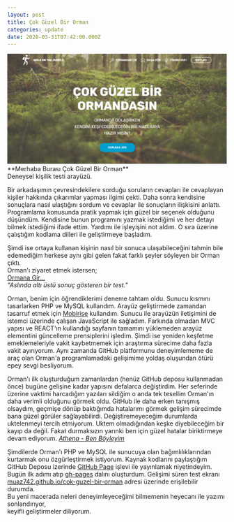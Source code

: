 ```yaml
---
layout: post
title: Çok Güzel Bir Orman
categories: update
date: 2020-03-31T07:42:00.000Z
---
```

<img src="/images/fulls/2020-03-31-Orman.png" class="fit image">
**Merhaba Burası Çok Güzel Bir Orman**<br>
Deneysel kişilik testi arayüzü. 

Bir arkadaşımın çevresindekilere sorduğu soruların cevapları ile cevaplayan kişiler hakkında çıkarımlar yapması ilgimi çekti. Daha sonra kendisine sonuçlara nasıl ulaştığını sordum ve cevaplar ile sonuçların ilişkisini anlattı. Programlama konusunda pratik yapmak için güzel bir seçenek olduğunu düşündüm. Kendisine bunun programını yazmak istediğimi ve her detayı bilmek istediğimi ifade ettim. Yardımı ile işleyişini not aldım. O sıra üzerine çalıştığım kodlama dilleri ile geliştirmeye başladım.

Şimdi ise ortaya kullanan kişinin nasıl bir sonuca ulaşabileceğini tahmin bile edemediğim herkese aynı gibi gelen fakat farklı şeyler söyleyen bir Orman çıktı.<br>
Orman'ı ziyaret etmek istersen;<br>
<a href="http://orman.muaz712.com" target="_blank">Ormana Gir...</a><br>
*"Aslında altı üstü sonuç gösteren bir test."*

Orman, benim için öğrendiklerimi deneme tahtam oldu. Sunucu kısmını tasarlarken PHP ve MySQL kullandım. Arayüz geliştirmede zamandan tasarruf etmek için [Mobirise](https://mobirise.com) kullandım. Sunucu ile arayüzün iletişimini de istemci üzerinde çalışan JavaScript ile sağladım. Farkında olmadan MVC yapısı ve REACT'ın kullandığı sayfanın tamamını yüklemeden arayüz elementini güncelleme prensiplerini işledim. Şimdi ise yeniden keşfetme emeklemeleriyle vakit kaybetmemek için araştırma sürecime daha fazla vakit ayırıyorum. Aynı zamanda GitHub platformunu deneyimlememe de araç olan Orman'a programlamadaki gelişimime yoldaş oluşundan ötürü epey sevgi besliyorum.

Orman'ı ilk oluşturduğum zamanlardan (henüz GitHub deposu kullanmadan önce) bugüne gelişine kadar yapısını defalarca değiştirdim. Her seferinde üzerine vaktimi harcadığım yazıları sildiğim o anda tek tesellim Orman'ın daha verimli olduğunu görmek oldu. GitHub ile daha erken tanışmış olsaydım, geçmişe dönüp baktığımda hatalarımı görmek gelişim sürecimde bana güzel görüler sağlayabilirdi. Değiştiremeyeceğim durumlarda uktelenmeyi tercih etmiyorum. Uktem olmadığından keşke diyebileceğim bir kayıp da değil. Fakat durmaksızın yarınki ben için güzel hatalar biriktirmeye devam ediyorum. *[Athena - Ben Böyleyim](https://www.youtube.com/watch?v=OLY2i_DD6tI)*

Şimdilerde Orman'ı PHP ve MySQL ile sunucuya olan bağımlılıklarından kurtarmak onu özgürleştirmek istiyorum. Kaynak kodlarını paylaştığım GitHub Deposu izerinde [GitHub Page](https://pages.github.com) işlevi ile yayınlamak niyetindeyim. Bugün ilk adımı atıp [gh-pages](https://github.com/muaz742/cok-guzel-bir-orman/tree/gh-pages) dalını oluşturdum. Gelişimi süren test ekranı [muaz742.github.io/cok-guzel-bir-orman](https://muaz742.github.io/cok-guzel-bir-orman) adresi üzerinde erişilebilir durumda. <br>
Bu yeni macerada neleri deneyimleyeceğimi bilmemenin heyecanı ile yazımı sonlandırıyor,<br>
keyifli geliştirmeler diliyorum.